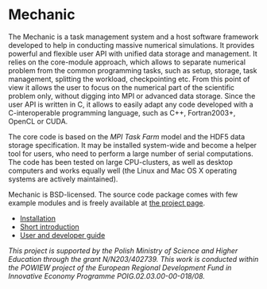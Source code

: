 Mechanic
========

The Mechanic is a task management system and a host software framework developed to help 
in conducting massive numerical simulations. It provides powerful and flexible user API 
with unified data storage and management. It relies on the core-module approach, which 
allows to separate numerical problem from the common programming tasks, such as setup, 
storage, task management, splitting the workload, checkpointing etc. From this point of 
view it allows the user to focus on the numerical part of the scientific problem only, 
without digging into MPI or advanced data storage. Since the user API is written in C, 
it allows to easily adapt any code developed with a C-interoperable programming language,
such as C++, Fortran2003+, OpenCL or CUDA.

The core code is based on the _MPI Task Farm_ model and the HDF5 data storage specification.
It may be installed system-wide and become a helper tool for users, who need to perform 
a large number of serial computations. The code has been tested on large CPU-clusters, 
as well as desktop computers and works equally well (the Linux and Mac OS X operating 
systems are actively maintained).

Mechanic is BSD-licensed. The source code package comes with few example
modules and is freely available at [the project page](http://git.ca.umk.pl).

- [Installation](INSTALL.md)
- [Short introduction](Overview.md)
- [User and developer guide](UserGuide.md)

_This project is supported by the Polish Ministry of Science and Higher Education through
the grant N/N203/402739. This work is conducted within the POWIEW project of the European
Regional Development Fund in Innovative Economy Programme POIG.02.03.00-00-018/08._
